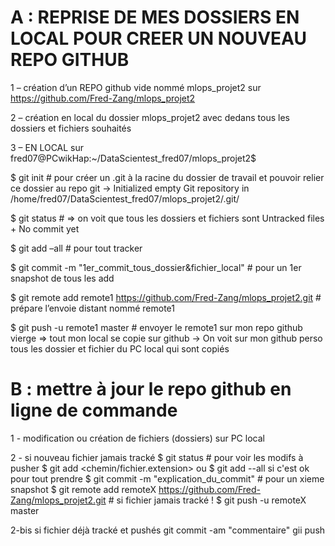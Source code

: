 # A : REPRISE DE MES DOSSIERS EN LOCAL POUR CREER UN NOUVEAU REPO GITHUB

1 – création d’un REPO github vide nommé mlops_projet2 sur https://github.com/Fred-Zang/mlops_projet2

2 – création en local du dossier mlops_projet2 avec dedans tous les dossiers et fichiers souhaités

3 – EN LOCAL sur   fred07@PCwikHap:~/DataScientest_fred07/mlops_projet2$

$ git init  # pour créer un .git à la racine du dossier de travail et pouvoir relier ce dossier au repo git
->	Initialized empty Git repository in /home/fred07/DataScientest_fred07/mlops_projet2/.git/

$ git status # => on voit que tous les dossiers et fichiers sont Untracked files + No commit yet

$ git add –all  # pour tout tracker

$ git commit -m "1er_commit_tous_dossier&fichier_local"  # pour un 1er snapshot de tous les add

$ git remote add remote1 https://github.com/Fred-Zang/mlops_projet2.git   # prépare l’envoie distant nommé remote1

$ git push -u remote1 master  # envoyer le remote1 sur mon repo github vierge => tout mon local se copie sur github
->	On voit sur mon github perso tous les dossier et fichier du PC local qui sont copiés

# B : mettre à jour le repo github en ligne de commande

1 - modification ou création de fichiers (dossiers) sur PC local

2 - si nouveau fichier jamais tracké
$ git status # pour voir les modifs à pusher
$ git add <chemin/fichier.extension>  ou $ git add --all si c'est ok pour tout prendre
$ git commit -m "explication_du_commit"  # pour un xieme snapshot 
$ git remote add remoteX https://github.com/Fred-Zang/mlops_projet2.git # si fichier jamais tracké !
$ git push -u remoteX master

2-bis si fichier déjà tracké et pushés
git commit -am "commentaire"
gii push

